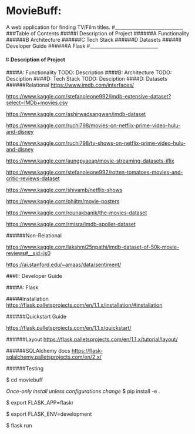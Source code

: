 # MovieBuff:
A web application for finding TV/Film titles.
#_____________________________
###Table of Contents
#####I Description of Project
######A Functionality
######B Architecture
######C Tech Stack
######D Datasets
#####II Developer Guide
######A Flask
#_____________________________
#### I: Description of Project
####A: Functionality
TODO: Description
####B: Architecture
TODO: Desciption
####D: Tech Stack
TODO: Desciption
####D: Datasets
######Relational 
https://www.imdb.com/interfaces/ 

https://www.kaggle.com/stefanoleone992/imdb-extensive-dataset?select=IMDb+movies.csv 

https://www.kaggle.com/ashirwadsangwan/imdb-dataset 

https://www.kaggle.com/ruchi798/movies-on-netflix-prime-video-hulu-and-disney 

https://www.kaggle.com/ruchi798/tv-shows-on-netflix-prime-video-hulu-and-disney 

https://www.kaggle.com/aungpyaeap/movie-streaming-datasets-iflix 

https://www.kaggle.com/stefanoleone992/rotten-tomatoes-movies-and-critic-reviews-dataset 

https://www.kaggle.com/shivamb/netflix-shows 

https://www.kaggle.com/phiitm/movie-posters 

https://www.kaggle.com/rounakbanik/the-movies-dataset 

https://www.kaggle.com/rmisra/imdb-spoiler-dataset


######Non-Relational

https://www.kaggle.com/lakshmi25npathi/imdb-dataset-of-50k-movie-reviews#__sid=js0 

https://ai.stanford.edu/~amaas/data/sentiment/ 

###II: Developer Guide

####A: Flask

#####Installation
https://flask.palletsprojects.com/en/1.1.x/installation/#installation

######Quickstart Guide

https://flask.palletsprojects.com/en/1.1.x/quickstart/

######Layout
https://flask.palletsprojects.com/en/1.1.x/tutorial/layout/

######SQLAlchemy docs
https://flask-sqlalchemy.palletsprojects.com/en/2.x/

######Testing

$ cd moviebuff

*Once-only install unless configurations change*
$ pip install -e .

$ export FLASK_APP=flaskr

$ export FLASK_ENV=development

$ flask run

